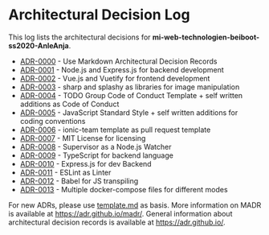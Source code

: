 # Architectural Decision Log

This log lists the architectural decisions for **mi-web-technologien-beiboot-ss2020-AnleAnja**.

- [ADR-0000](0000-use-markdown-architectural-decision-records.md) - Use Markdown Architectural Decision Records
- [ADR-0001](0001-backend-technology.md) - Node.js and Express.js for backend development
- [ADR-0002](0002-frontend-technology.md) - Vue.js and Vuetify for frontend development
- [ADR-0003](0003-image-manipulation.md) - sharp and splashy as libraries for image manipulation
- [ADR-0004](0004-code-of-conduct.md) - TODO Group Code of Conduct Template + self written additions as Code of Conduct
- [ADR-0005](0005-coding-conventions.md) - JavaScript Standard Style + self written additions for coding conventions
- [ADR-0006](0006-pull-request-template.md) - ionic-team template as pull request template
- [ADR-0007](0007-license.md) - MIT License for licensing
- [ADR-0008](0008-dev-watcher.md) - Supervisor as a Node.js Watcher
- [ADR-0009](0009-backend-language.md) - TypeScript for backend language
- [ADR-0010](0010-dev-framework.md) - Express.js for dev Backend
- [ADR-0011](0011-dev-linter.md) - ESLint as Linter
- [ADR-0012](0012-dev-transpiler.md) - Babel for JS transpiling
- [ADR-0013](0013-dev-modes.md) - Multiple docker-compose files for different modes

For new ADRs, please use [template.md](template.md) as basis.
More information on MADR is available at <https://adr.github.io/madr/>.
General information about architectural decision records is available at <https://adr.github.io/>.
